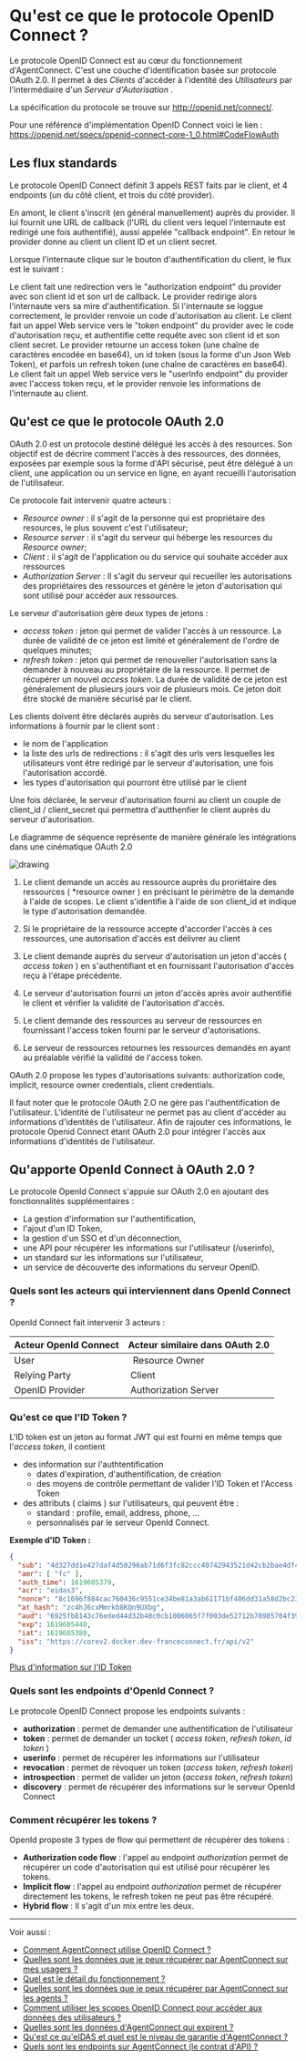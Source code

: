# Qu'est ce que le protocole OpenID Connect ?

Le protocole OpenID Connect est au cœur du fonctionnement d'AgentConnect. C'est une couche d'identification basée sur protocole OAuth 2.0. Il permet à des *Clients* d'accéder à l'identité des *Utilisateurs*  par l'intermédiaire d'un *Serveur d'Autorisation* .

La spécification du protocole se trouve sur http://openid.net/connect/.

Pour une référence d'implémentation OpenID Connect voici le lien : https://openid.net/specs/openid-connect-core-1_0.html#CodeFlowAuth

## Les flux standards

Le protocole OpenID Connect définit 3 appels REST faits par le client, et 4 endpoints (un du côté client, et trois du côté provider).

En amont, le client s'inscrit (en général manuellement) auprès du provider. Il lui fournit une URL de callback (l'URL du client vers lequel l'internaute est redirigé une fois authentifié), aussi appelée "callback endpoint". En retour le provider donne au client un client ID et un client secret.

Lorsque l'internaute clique sur le bouton d'authentification du client, le flux est le suivant :

Le client fait une redirection vers le "authorization endpoint" du provider avec son client id et son url de callback. Le provider redirige alors l'internaute vers sa mire d'authentification. Si l'internaute se loggue correctement, le provider renvoie un code d'autorisation au client.
Le client fait un appel Web service vers le "token endpoint" du provider avec le code d'autorisation reçu, et authentifie cette requête avec son client id et son client secret. Le provider retourne un access token (une chaîne de caractères encodée en base64), un id token (sous la forme d'un Json Web Token), et parfois un refresh token (une chaîne de caractères en base64).
Le client fait un appel Web service vers le "userInfo endpoint" du provider avec l'access token reçu, et le provider renvoie les informations de l'internaute au client.

## Qu'est ce que le protocole OAuth 2.0

OAuth 2.0 est un protocole destiné délégué les accès à des resources. Son objectif est de décrire comment l'accès à des ressources, des données, exposées par exemple sous la forme d'API sécurisé, peut être délégué à un client, une application ou un service en ligne, en ayant recueilli l'autorisation de l'utilisateur. 

Ce protocole fait intervenir quatre acteurs : 

* *Resource owner* : il s'agit de la personne qui est propriétaire des resources, le plus souvent c'est l'utilisateur; 
* *Resource server* : il s'agit du serveur qui héberge les resources du *Resource owner*; 
* *Client* : il s'agit de l'application ou du service qui souhaite accéder aux ressources
* *Authorization Server* : Il s'agit du serveur qui recueiller les autorisations des propriétaires des ressources et génère le jeton d'autorisation qui sont utilisé pour accéder aux ressources. 

Le serveur d'autorisation gère deux types de jetons : 
* *access token* : jeton qui permet de valider l'accès à un ressource. La durée de validité de ce jeton est limité et généralement de l'ordre de quelques minutes; 
* *refresh token* : jeton qui permet de renouveller l'autorisation sans la demander à nouveau au propriétaire de la ressource. Il permet de récupérer un nouvel *access token*. La durée de validité de ce jeton est généralement de plusieurs jours voir de plusieurs mois. Ce jeton doit être stocké de manière sécurisé par le client.

Les clients doivent être déclarés auprès du serveur d'autorisation. Les informations à fournir par le client sont : 
- le nom de l'application
- la liste des urls de redirections : il s'agit des urls vers lesquelles les utilisateurs vont être redirigé par le serveur d'autorisation, une fois l'autorisation accordé.
- les types d'autorisation qui pourront être utilisé par le client

Une fois déclarée, le serveur d'autorisation fourni au client un couple de client_id / client_secret qui permettra d'autthenfier le client auprès du serveur d'autorisation. 

Le diagramme de séquence représente de manière générale les intégrations dans une cinématique OAuth 2.0

<img src="../diagrams/diagram-sequence-oauth.png" alt="drawing" />

1. Le client demande un accès au ressource auprès du proriétaire des ressources ( *resource owner ) en précisant le périmètre de la demande à l'aide de scopes. Le client s'identifie à l'aide de son client_id et indique le type d'autorisation demandée. 

2. Si le propriétaire de la ressource accepte d'accorder l'accès à ces ressources, une autorisation d'accès est délivrer au client

3. Le client demande auprès du serveur d'autorisation un jeton d'accès ( *access token* ) en s'authentifiant et en fournissant l'autorisation d'accès reçu à l'étape précédente. 

4. Le serveur d'autorisation fourni un jeton d'accès après avoir authentifié le client et vérifier la validité de l'autorisation d'accès. 

5. Le client demande des ressources au serveur de ressources en fournissant l'access token fourni par le serveur d'autorisations.

6. Le serveur de ressources retournes les ressources demandés en ayant au préalable vérifié la validité de l'access token. 

OAuth 2.0 propose les types d'autorisations suivants: authorization code, implicit, resource owner credentials, client credentials.

Il faut noter que le protocole OAuth 2.O ne gère pas l'authentification de l'utilisateur. L'identité de l'utilisateur ne permet pas au client d'accéder au informations d'identités de l'utilisateur. Afin de rajouter ces informations, le protocole Openid Connect étant OAuth 2.0 pour intégrer l'accès aux informations d'identités de l'utilisateur. 

## Qu'apporte OpenId Connect à OAuth 2.0 ? 

Le protocole OpenId Connect s'appuie sur OAuth 2.0 en ajoutant des fonctionnalités supplémentaires : 

- La gestion d'information sur l'authentification,
- l'ajout d'un ID Token,
- la gestion d'un SSO et d'un déconnection,
- une API pour récupérer les informations sur l'utilisateur (/userinfo),
- un standard sur les informations sur l'utilisateur,
- un service de découverte des informations du serveur OpenID. 

### Quels sont les acteurs qui interviennent dans  OpenId Connect ?

OpenId Connect fait intervenir 3 acteurs : 

| Acteur OpenId Connect | Acteur similaire dans OAuth 2.0 |
| ------ | ------ |
| User |  Resource Owner |
| Relying Party | Client | 
| OpenID Provider | Authorization Server |

### Qu'est ce que l'ID Token ?

L'ID token est un jeton au format JWT qui est fourni en même temps que l'*access token*, il contient
- des information sur l'authtentification 
   - dates d'expiration, d'authentification, de création
   - des moyens de contrôle permettant de valider l'ID Token et l'Access Token
- des attributs ( claims ) sur l'utilisateurs, qui peuvent être : 
   - standard : profile, email, address, phone, ...
   - personnalisés par le serveur OpenId Connect. 


**Exemple d'ID Token :**

```json
{
  "sub": "4d327dd1e427daf4d50296ab71d6f3fc82ccc40742943521d42cb2bae4df41afv1",
  "amr": [ "fc" ],
  "auth_time": 1619605379,
  "acr": "eidas3",
  "nonce": "8c1696f884cac760436c9551ce34be81a3ab61171bf486dd31a58d2bc23a7bbd",
  "at_hash": "zc4hJ6cxMmrkb8KQn9UXbg",
  "aud": "6925fb8143c76eded44d32b40c0cb1006065f7f003de52712b78985704f39950",
  "exp": 1619605440,
  "iat": 1619605380,
  "iss": "https://corev2.docker.dev-franceconnect.fr/api/v2"
}
```

[Plus d'information sur l'ID Token](https://openid.net/developers/specs/)

### Quels sont les endpoints d'OpenId Connect ? 

Le protocole OpenID Connect propose les endpoints suivants : 

- **authorization** : permet de demander une authentification de l'utilisateur
- **token** : permet de demander un tocket ( *access token*, *refresh token*, *id token* )
- **userinfo** : permet de récupérer les informations sur l'utilisateur
- **revocation** : permet de révoquer un token  (*access token*, *refresh token*)
- **introspection** : permet de valider un jeton (*access token*, *refresh token*)
- **discovery** : permet de récupérer des informations sur le serveur OpenId Connect

### Comment récupérer les tokens ? 

OpenId proposte 3 types de flow qui permettent de récupérer des tokens : 

- **Authorization code flow** : l'appel au endpoint *authorization* permet de récupérer un code d'autorisation qui est utilisé pour récupérer les tokens. 
- **Implicit flow** : l'appel au endpoint *authorization* permet de récupérer directement les tokens, le refresh token ne peut pas être récupéré.
- **Hybrid flow** : Il s'agit d'un mix entre les deux. 

---

Voir aussi : 
- [Comment AgentConnect utilise OpenID Connect ?](../technique_fca/technique_fca_oidc.md)
- [Quelles sont les données que je peux récupérer par AgentConnect sur mes usagers ?](../projet_fca/projet_fca_donnees.md)
- [Quel est le détail du fonctionnement ?](../fonctionnement_fca/details_fonctionnement.md)
- [Quelles sont les données que je peux récupérer par AgentConnect sur les agents ?](../projet_fca/projet_fca_donnees.md)
- [Comment utiliser les scopes OpenID Connect pour accéder aux données des utilisateurs ? ](../technique_fca/technique_fca_scope.md)
- [Quelles sont les données d'AgentConnect qui expirent ?](../technique_fca/donnees_expirent.md)
- [Qu'est ce qu'eIDAS et quel est le niveau de garantie d'AgentConnect ?](../projet_fca/projet_fca_niveau_eidas.md)
- [Quels sont les endpoints sur AgentConnect (le contrat d'API) ?](technique_fca/endpoints.md)